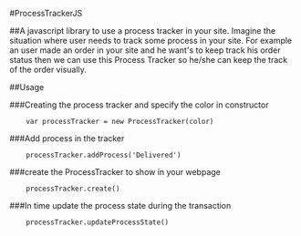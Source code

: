 #ProcessTrackerJS

##A javascript library to use a process tracker in your site. Imagine the situation where user needs to track some process in your site. For example an user made an order in your site and he want's to keep track his order status then we can use this Process Tracker so he/she can keep the track of the order visually.

##Usage

###Creating the process tracker and specify the color in constructor

```
    var processTracker = new ProcessTracker(color)

```

###Add process in the tracker
```
    processTracker.addProcess('Delivered')
```
###create the ProcessTracker to show in your webpage
```
    processTracker.create()
```
###In time update the process state during the transaction
```
    processTracker.updateProcessState()
```
